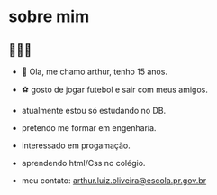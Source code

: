 # sobre mim  
## 🥋:brazil:
- 👺 Ola, me chamo arthur, tenho 15 anos. 

- :soccer: gosto de jogar futebol e sair com meus amigos.

- atualmente estou só estudando no DB.

- pretendo me formar em engenharia.

- interessado em progamação.

- aprendendo html/Css no colégio.

-  meu contato: arthur.luiz.oliveira@escola.pr.gov.br

<!---
thhur11/thhur11 is a ✨ special ✨ repository because its `README.md` (this file) appears on your GitHub profile.
You can click the Preview link to take a look at your changes.
--->
